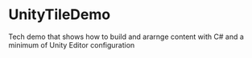 # UnityTileDemo
Tech demo that shows how to build and ararnge content with C# and a minimum of Unity Editor configuration
